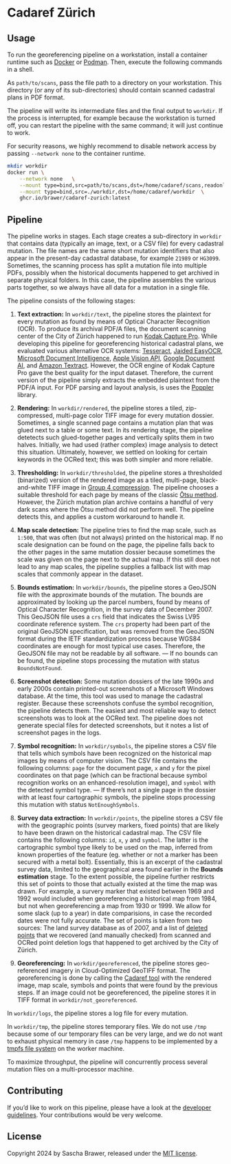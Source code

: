 # Cadaref Zürich

## Usage

To run the georeferencing pipeline on a workstation, install a container
runtime such as [Docker](https://www.docker.com/products/docker-desktop/)
or [Podman](https://podman.io/docs/installation). Then, execute the following
commands in a shell.

As `path/to/scans`, pass the file path to a directory on your
workstation. This directory (or any of its sub-directories) should
contain scanned cadastral plans in PDF format.

The pipeline will write its intermediate files and the final output
to `workdir`. If the process is interrupted, for example because
the workstation is turned off, you can restart the pipeline with
the same command; it will just continue to work.

For security reasons, we highly recommend to disable network access
by passing `--network none` to the container runtime.

```sh
mkdir workdir
docker run \
    --network none   \
    --mount type=bind,src=path/to/scans,dst=/home/cadaref/scans,readonly   \
    --mount type=bind,src=./workdir,dst=/home/cadaref/workdir  \
    ghcr.io/brawer/cadaref-zurich:latest
```

## Pipeline

The pipeline works in stages. Each stage creates a sub-directory in
`workdir` that contains data (typically an image, text, or a CSV file)
for every cadastral mutation. The file names are the same short
mutation identifiers that also appear in the present-day cadastral
database, for example `21989` or `HG3099`.  Sometimes, the scanning
process has split a mutation file into multiple PDFs, possibly when
the historical documents happened to get archived in separate physical
folders. In this case, the pipeline assembles the various parts together,
so we always have all data for a mutation in a single file.

The pipeline consists of the following stages:

1. **Text extraction:** In `workdir/text`, the pipeline stores the
plaintext for every mutation as found by means of Optical Character
Recognition (OCR). To produce its archival PDF/A files, the document scanning
center of the City of Zürich happened to run [Kodak Capture Pro](https://support.alarisworld.com/en-us/capture-pro-software).
While developing this pipeline for georeferencing historical cadastral plans,
we evaluated various alternative OCR systems:
[Tesseract](https://tesseract-ocr.github.io/tessdoc/),
[Jaided EasyOCR](https://www.jaided.ai/easyocr_enterprise/),
[Microsoft Document Intelligence](https://learn.microsoft.com/en-us/azure/ai-services/document-intelligence/prebuilt/read),
[Apple Vision API](https://developer.apple.com/documentation/vision),
[Google Document AI](https://cloud.google.com/document-ai),
and [Amazon Textract](https://aws.amazon.com/textract/).
However, the OCR engine of Kodak Capture Pro
gave  the best quality for the input dataset.
Therefore, the current version of the pipeline simply extracts
the embedded plaintext from the PDF/A input. For PDF parsing
and layout analysis, is uses the [Poppler](https://poppler.freedesktop.org/)
library.

2. **Rendering:** In `workdir/rendered`, the pipeline stores a
tiled, zip-compressed, multi-page color TIFF image for every mutation dossier.
Sometimes, a single scanned page contains a mutation plan that was glued
next to a table or some text. In its rendering stage, the pipeline detetects
such glued-together pages and vertically splits them in two halves.
Initially, we had used (rather complex) image analysis to detect this
situation. Ultimately, however, we settled on looking for certain keywords
in the OCRed text; this was both simpler and more reliable.

3. **Thresholding:** In `workdir/thresholded`, the pipeline stores
a thresholded (binarized) version of the rendered image as a tiled,
multi-page, black-and-white TIFF image in [Group 4 compression](https://en.wikipedia.org/wiki/Group_4_compression). The pipeline chooses a suitable
threshold for each page by means of the classic [Ōtsu method](https://en.wikipedia.org/wiki/Otsu%27s_method). However, the Zürich mutation plan archive
contains a handful of very dark scans where the Ōtsu method did not
perform well. The pipeline detects this, and applies a custom workaround
to handle it.

4. **Map scale detection:** The pipeline tries to find the map scale,
such as `1:500`, that was often (but not always) printed on the historical
map. If no scale designation can be found on the page, the pipeline falls
back to the other pages in the same mutation dossier because sometimes
the scale was given on the page next to the actual map. If this still
does not lead to any map scales, the pipeline supplies a fallback list
with map scales that commonly appear in the dataset.

5. **Bounds estimation:** In `workdir/bounds`, the pipeline stores a
GeoJSON file with the approximate bounds of the mutation.  The bounds
are approximated by looking up the parcel numbers, found by means of
Optical Character Recognition, in the survey data of December 2007.
This GeoJSON file uses a `crs` field that indicates the Swiss LV95
coordinate reference system. The `crs` property had been part of the
original GeoJSON specification, but was removed from the GeoJSON format
during the IETF standardization process because WGS84 coordinates are
enough for most typical use cases. Therefore, the GeoJSON file
may not be readable by all software. — If no bounds can be found,
the pipeline stops processing the mutation with status `BoundsNotFound`.

6. **Screenshot detection:** Some mutation dossiers of the late 1990s
and early 2000s contain printed-out screenshots of a Microsoft Windows
database. At the time, this tool was used to manage the cadastral
register. Because these screenshots confuse the symbol recognition,
the pipeline detects them. The easiest and most reliable way to detect
screenshots was to look at the OCRed text.  The pipeline does not
generate special files for detected screenshots, but it notes a list
of screenshot pages in the logs.

7. **Symbol recognition:** In `workdir/symbols`, the pipeline stores
a CSV file that tells which symbols have been recognized on the historical
map images by means of computer vision. The CSV file contains the
following columns: `page` for the document page, `x` and `y` for
the pixel coordinates on that page (which can be fractional because
symbol recognition works on an enhanced-resolution image), and
`symbol` with the detected symbol type. — If there’s not a single page
in the dossier with at least four cartographic symbols, the pipeline
stops processing this mutation with status `NotEnoughSymbols`.

8. **Survey data extraction:** In `workdir/points`, the pipeline
stores a CSV file with the geographic points (survey markers, fixed
points) that are likely to have been drawn on the historical cadastral
map.  The CSV file contains the following columns: `id`, `x`, `y` and
`symbol`.  The latter is the cartographic symbol type likely to be
used on the map, inferred from known properties of the feature
(eg. whether or not a marker has been secured with a metal
bolt). Essentially, this is an excerpt of the cadastral survey data,
limited to the geographical area found earlier in the **Bounds
estimation** stage.  To the extent possible, the pipeline further
restricts this set of points to those that actually existed at the
time the map was drawn. For example, a survery marker that existed
between 1969 and 1992 would included when georeferencing a historical
map from 1984, but not when georeferencing a map from 1930 or 1999. We
allow for some slack (up to a year) in date comparisions, in case the
recorded dates were not fully accurate. The set of points is taken
from two sources: The land survey database as of 2007, and a list of
[deleted points](src/deleted_points.csv) that we recovered (and
manually checked) from scanned and OCRed point deletion logs that
happened to get archived by the City of Zürich.

9. **Georeferencing:** In `workdir/georeferenced`, the pipeline stores
geo-referenced imagery in Cloud-Optimized GeoTIFF format. The georeferencing
is done by calling the [Cadaref tool](https://github.com/brawer/cadaref)
with the rendered image, map scale, symbols and points that were found
by the previous steps. If an image could not be georeferenced, the pipeline
stores it in TIFF format in `workdir/not_georeferenced`.


In `workdir/logs`, the pipeline stores a log file for every
mutation.

In `workdir/tmp`, the pipeline stores temporary files. We do not use `/tmp`
because some of our temporary files can be very large, and we do not
want to exhaust physical memory in case `/tmp` happens to be implemented
by a [tmpfs file system](https://en.wikipedia.org/wiki/Tmpfs) on the
worker machine.

To maximize throughput, the pipeline will concurrently process several
mutation files on a multi-processor machine.


## Contributing

If you’d like to work on this pipeline, please have a look at
the [developer guidelines](docs/CONTRIBUTING.md). Your contributions
would be very welcome.


## License

Copyright 2024 by Sascha Brawer, released under the [MIT license](LICENSE).
